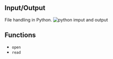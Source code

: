 ## Input/Output
File handling in Python.
![python imput and output](/pythoninANDout.jpeg) 

## Functions
* `open`
* `read`

